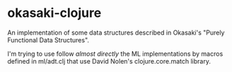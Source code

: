 # okasaki-clojure

An implementation of some data structures described in Okasaki's "Purely 
Functional Data Structures".

I'm trying to use follow _almost directly_ the ML implementations by macros 
defined in ml/adt.clj that use David Nolen's clojure.core.match library.